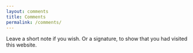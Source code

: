```yaml
---
layout: comments
title: Comments
permalink: /comments/
---
```


Leave a short note if you wish.
Or a signature, to show that you had visited this website.

